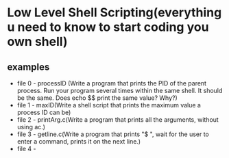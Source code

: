 # Low Level Shell Scripting(everything u need to know to start coding you own shell)
## examples
* file 0 - processID (Write a program that prints the PID of the parent process. Run your program several times within the same shell. It should be the same. Does echo $$ print the same value? Why?)
* file 1 - maxID(Write a shell script that prints the maximum value a process ID can be)
* file 2 - printArg.c(Write a program that prints all the arguments, without using ac.)
* file 3 - getline.c(Write a program that prints "$ ", wait for the user to enter a command, prints it on the next line.)
* file 4 -
